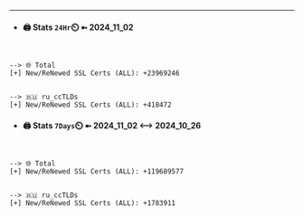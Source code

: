 

---
- #### 🖨️ **Stats** `24Hr`⏲️ ➼ 2024_11_02
```console


--> 🌐 Total
[+] New/ReNewed SSL Certs (ALL): +23969246


--> 🇷🇺 ru_ccTLDs
[+] New/ReNewed SSL Certs (ALL): +418472

```

- #### 🖨️ **Stats** `7Days`⏲️ ➼ 2024_11_02 <--> 2024_10_26
```console


--> 🌐 Total
[+] New/ReNewed SSL Certs (ALL): +119689577


--> 🇷🇺 ru_ccTLDs
[+] New/ReNewed SSL Certs (ALL): +1783911

```

